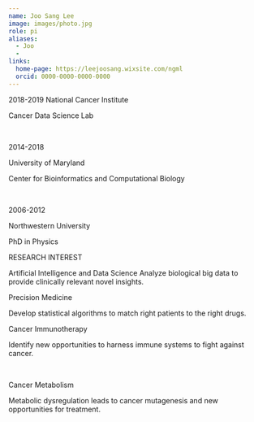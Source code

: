```yaml
---
name: Joo Sang Lee
image: images/photo.jpg
role: pi
aliases:
  - Joo
  - 
links:
  home-page: https://leejoosang.wixsite.com/ngml
  orcid: 0000-0000-0000-0000
---
```


2018-2019 
National Cancer Institute

Cancer Data Science Lab

​

2014-2018

University of Maryland

Center for Bioinformatics and Computational Biology

​

2006-2012 

Northwestern University

PhD in Physics

RESEARCH INTEREST
 
Artificial Intelligence and Data Science
Analyze biological big data to provide clinically relevant novel insights.

 

Precision Medicine

Develop statistical algorithms to match right patients to the right drugs.

 

Cancer Immunotherapy

Identify new opportunities to harness immune systems to fight against cancer.

​

Cancer Metabolism

Metabolic dysregulation leads to cancer mutagenesis and new opportunities for treatment.
